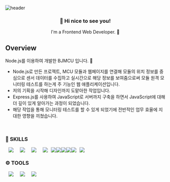 ![header](https://capsule-render.vercel.app/api?type=waving&color=auto&height=300&section=header&text=ByeongjunKim&fontSize=90)
<h3 align="center"> 👋 Hi nice to see you! </h3>
<p align="center">
I'm a Frontend Web Developer. 🌱
</p>


## Overview
Node.js를 이용하여 개발한 BJMCU 입니다. 🙂 <br/>


- Node.js로 만든 프로젝트, MCU 모듈과 웹페이지를 연결해 모듈의 위치 정보를 중심으로 센서 데이터를 수집하고 실시간으로 해당 정보를 보여줌으로써 모듈 원격 모니터링 테스트를 하는게 주 기능인 웹 애플리케이션입니다.
- 저의 기획을 시작해 디자인까지 도맡아한 작업입니다.
- Express.js를 사용하여 JavaScript로 서버까지 구축을 하면서 JavaScript에 대해 더 깊이 있게 알아가는 과정이 되었습니다.
- 해당 작업을 통해 모니터링 테스트를 할 수 있게 되었기에 전반적인 업무 효율에 지대한 영향을 끼쳤습니다.

<br/>

### 💪 SKILLS
<div style= "display: flex">
  <img src ="https://img.shields.io/badge/-HTML5-orange?&style=for-the-badge&logo=HTML5&logoColor=white" style= "height: auto; margin-left: 10px; margin-right :    10px"/>
<img src ="https://img.shields.io/badge/-CSS3-9cf?&style=for-the-badge&logo=CSS3&logoColor=white" style= "height: auto; margin-left: 10px; margin-right : 10px"/>
<img src ="https://img.shields.io/badge/-JavaScript-F7DF1E?&style=for-the-badge&logo=JavaScript&logoColor=white" style= "height: auto; margin-left: 10px; margin-right : 10px"/>
<img src ="https://img.shields.io/badge/-React-61DAFB?&style=for-the-badge&logo=React&logoColor=white" style= "height: auto; margin-left: 10px; margin-right : 10px"/>
  <img src="https://img.shields.io/badge/vue.js-4FC08D?style=for-the-badge&logo=vue.js&logoColor=white">
  <img src="https://img.shields.io/badge/node.js-339933?style=for-the-badge&logo=Node.js&logoColor=white">
  <img src="https://img.shields.io/badge/express-000000?style=for-the-badge&logo=express&logoColor=white">
  <img src="https://img.shields.io/badge/mongoDB-47A248?style=for-the-badge&logo=MongoDB&logoColor=white">
  <img src="https://img.shields.io/badge/MySQL-003545?style=for-the-badge&logo=MySQL&logoColor=white"> 
 <img src ="https://img.shields.io/badge/-styled--components-ff96b4?&style=for-the-badge&logo=styled-components&logoColor=white" style= "height: auto; margin-left: 10px; margin-right : 10px"/> 
    

</div>

### ⚙️ TOOLS
<div style= "display: flex">
  <img src ="https://img.shields.io/badge/-Git-F05032?&style=for-the-badge&logo=Git&logoColor=white" style= "height: auto; margin-left: 10px; margin-right : 10px"/>
    <img src ="https://img.shields.io/badge/-Visual Studio Code-007ACC?&style=for-the-badge&logo=Visual Studio Code&logoColor=white" style= "height: auto; margin-left: 10px; margin-right : 10px"/>
 <img src="https://img.shields.io/badge/Figma-F24E1E?style=for-the-badge&logo=Figma&logoColor=white" style= "height: auto; margin-left: 10px; margin-right : 10px"/>
</div>
